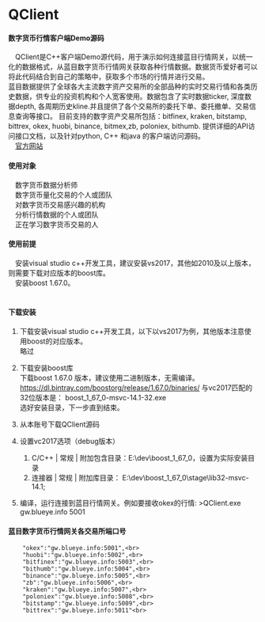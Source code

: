 # QClient

#### 数字货币行情客户端Demo源码
　QClient是C++客户端Demo源代码，用于演示如何连接蓝目行情网关，以统一化的数据格式，从蓝目数字货币行情网关获取各种行情数据。数据货币爱好者可以将此代码结合到自己的策略中，获取多个市场的行情并进行交易。<br>
  蓝目数据提供了全球各大主流数字资产交易所的全部品种的实时交易行情和各类历史数据，供专业的投资机构和个人宽客使用。数据包含了实时数据ticker, 深度数据depth, 各周期历史kline.并且提供了各个交易所的委托下单、委托撤单、交易信息查询等接口。
  目前支持的数字资产交易所包括：bitfinex, kraken, bitstamp, bittrex, okex, huobi, binance, bitmex,zb, poloniex, bithumb. 提供详细的API访问接口文档，以及针对python, C++ 和java 的客户端访问源码。<br>
　[官方网站](https://www.blueye.info)


#### 使用对象
　数字货币数据分析师<br>
　数字货币量化交易的个人或团队<br>
　对数字货币交易感兴趣的机构<br>
　分析行情数据的个人或团队<br>
　正在学习数字货币交易的人<br>
#### 使用前提
　安装visual studio c++开发工具，建议安装vs2017，其他如2010及以上版本，则需要下载对应版本的boost库。<br>
　安装boost 1.67.0。<br>
　
#### 下载安装

1. 下载安装visual studio c++开发工具，以下以vs2017为例，其他版本注意使用boost的对应版本。<br>
略过

2. 下载安装boost库<br>
下载boost 1.67.0 版本，建议使用二进制版本，无需编译。 https://dl.bintray.com/boostorg/release/1.67.0/binaries/
与vc2017匹配的32位版本是： boost_1_67_0-msvc-14.1-32.exe  
选好安装目录，下一步直到结束。

3. 从本账号下载QClient源码

4. 设置vc2017选项（debug版本）<br>
   1. C/C++ | 常规 | 附加包含目录：E:\dev\boost_1_67_0，设置为实际安装目录
   2. 连接器  | 常规 | 附加库目录： E:\dev\boost_1_67_0\stage\lib32-msvc-14.1;
   

5. 编译，运行连接到蓝目行情网关。例如要接收okex的行情: >QClient.exe gw.blueye.info 5001<br>

####  蓝目数字货币行情网关各交易所端口号

		"okex":"gw.blueye.info:5001",<br>
		"huobi":"gw.blueye.info:5002",<br>
		"bitfinex":"gw.blueye.info:5003",<br>
		"bithumb":"gw.blueye.info:5004",<br>
		"binance":"gw.blueye.info:5005",<br>
		"zb":"gw.blueye.info:5006",<br>
		"kraken":"gw.blueye.info:5007",<br>
		"poloniex":"gw.blueye.info:5008",<br>
		"bitstamp":"gw.blueye.info:5009",<br>
		"bittrex":"gw.blueye.info:5011"<br>

